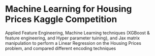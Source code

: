 # Machine Learning for Housing Prices Kaggle Competition
 Applied Feature Engineering, Machine Learning techniques (XGBoost & feature engineering, and Hyper parameter tuining), and Jax matrix manipulation to perform a Linear Regression on the Housing Prices problem, and compared different encoding techniques

